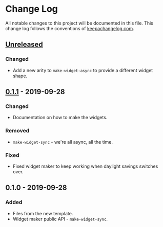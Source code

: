 # Change Log
All notable changes to this project will be documented in this file. This change log follows the conventions of [keepachangelog.com](http://keepachangelog.com/).

## [Unreleased]
### Changed
- Add a new arity to `make-widget-async` to provide a different widget shape.

## [0.1.1] - 2019-09-28
### Changed
- Documentation on how to make the widgets.

### Removed
- `make-widget-sync` - we're all async, all the time.

### Fixed
- Fixed widget maker to keep working when daylight savings switches over.

## 0.1.0 - 2019-09-28
### Added
- Files from the new template.
- Widget maker public API - `make-widget-sync`.

[Unreleased]: https://github.com/your-name/a1-positional-style-converter/compare/0.1.1...HEAD
[0.1.1]: https://github.com/your-name/a1-positional-style-converter/compare/0.1.0...0.1.1
